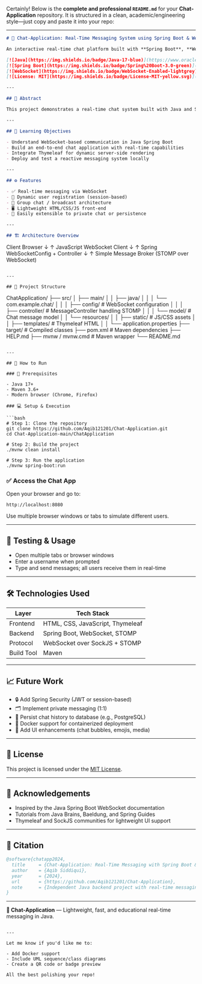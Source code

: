 Certainly! Below is the **complete and professional `README.md`** for your **Chat-Application** repository. It is structured in a clean, academic/engineering style—just copy and paste it into your repo:

---

```markdown
# 💬 Chat-Application: Real-Time Messaging System using Spring Boot & WebSockets

An interactive real-time chat platform built with **Spring Boot**, **WebSockets**, and **Thymeleaf**. This application supports live messaging between users through a lightweight front-end and a scalable Java-based backend.

[![Java](https://img.shields.io/badge/Java-17-blue)](https://www.oracle.com/java/)
[![Spring Boot](https://img.shields.io/badge/Spring%20Boot-3.0-green)](https://spring.io/projects/spring-boot)
[![WebSocket](https://img.shields.io/badge/WebSocket-Enabled-lightgrey)](https://developer.mozilla.org/en-US/docs/Web/API/WebSockets_API)
[![License: MIT](https://img.shields.io/badge/License-MIT-yellow.svg)](https://opensource.org/licenses/MIT)

---

## 📌 Abstract

This project demonstrates a real-time chat system built with Java and Spring Boot. It uses **WebSockets** to establish bidirectional communication between users, enabling real-time message delivery. The system features a simple front-end using HTML/CSS/JS and Thymeleaf for templating. Designed for local deployment and educational exploration, it simulates the core functionalities of modern chat apps like WhatsApp or Slack in a minimal, modular codebase.

---

## 🧠 Learning Objectives

- Understand WebSocket-based communication in Java Spring Boot
- Build an end-to-end chat application with real-time capabilities
- Integrate Thymeleaf for dynamic server-side rendering
- Deploy and test a reactive messaging system locally

---

## ⚙️ Features

- ✅ Real-time messaging via WebSocket
- 👤 Dynamic user registration (session-based)
- 💬 Group chat / broadcast architecture
- 🖥️ Lightweight HTML/CSS/JS front-end
- 🌱 Easily extensible to private chat or persistence

---

## 🏗️ Architecture Overview

```

Client Browser
↓  ↑
JavaScript WebSocket Client
↓  ↑
Spring WebSocketConfig + Controller
↓  ↑
Simple Message Broker (STOMP over WebSocket)

```

---

## 📂 Project Structure

```

ChatApplication/
├── src/
│   ├── main/
│   │   ├── java/
│   │   │   └── com.example.chat/
│   │   │       ├── config/             # WebSocket configuration
│   │   │       ├── controller/         # MessageController handling STOMP
│   │   │       └── model/              # Chat message model
│   │   └── resources/
│   │       ├── static/                 # JS/CSS assets
│   │       ├── templates/              # Thymeleaf HTML
│   │       └── application.properties
├── target/                             # Compiled classes
├── pom.xml                             # Maven dependencies
├── HELP.md
├── mvnw / mvnw\.cmd                     # Maven wrapper
└── README.md

````

---

## 🚀 How to Run

### 🔧 Prerequisites

- Java 17+
- Maven 3.6+
- Modern browser (Chrome, Firefox)

### 💻 Setup & Execution

```bash
# Step 1: Clone the repository
git clone https://github.com/Aqib121201/Chat-Application.git
cd Chat-Application-main/ChatApplication

# Step 2: Build the project
./mvnw clean install

# Step 3: Run the application
./mvnw spring-boot:run
````

### ✅ Access the Chat App

Open your browser and go to:

```
http://localhost:8080
```

Use multiple browser windows or tabs to simulate different users.

---

## 🧪 Testing & Usage

* Open multiple tabs or browser windows
* Enter a username when prompted
* Type and send messages; all users receive them in real-time

---

## 🛠️ Technologies Used

| Layer      | Tech Stack                       |
| ---------- | -------------------------------- |
| Frontend   | HTML, CSS, JavaScript, Thymeleaf |
| Backend    | Spring Boot, WebSocket, STOMP    |
| Protocol   | WebSocket over SockJS + STOMP    |
| Build Tool | Maven                            |

---

## 📈 Future Work

* 🔒 Add Spring Security (JWT or session-based)
* 🗂️ Implement private messaging (1:1)
* 💾 Persist chat history to database (e.g., PostgreSQL)
* 🐳 Docker support for containerized deployment
* 🎨 Add UI enhancements (chat bubbles, emojis, media)

---

## 📄 License

This project is licensed under the [MIT License](https://opensource.org/licenses/MIT).

---

## 🙌 Acknowledgements

* Inspired by the Java Spring Boot WebSocket documentation
* Tutorials from Java Brains, Baeldung, and Spring Guides
* Thymeleaf and SockJS communities for lightweight UI support

---

## 📌 Citation

```bibtex
@software{chatapp2024,
  title     = {Chat-Application: Real-Time Messaging with Spring Boot & WebSockets},
  author    = {Aqib Siddiqui},
  year      = {2024},
  url       = {https://github.com/Aqib121201/Chat-Application},
  note      = {Independent Java backend project with real-time messaging using WebSocket},
}
```

---

**💬 Chat-Application** — Lightweight, fast, and educational real-time messaging in Java.

```

---

Let me know if you'd like me to:

- Add Docker support
- Include UML sequence/class diagrams
- Create a QR code or badge preview

All the best polishing your repo!
```
